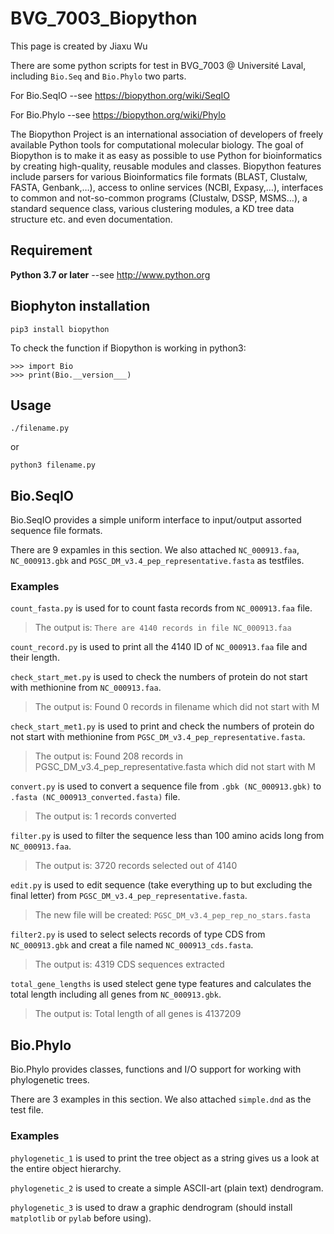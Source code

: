 # BVG_7003_Biopython

This page is created by Jiaxu Wu

There are some python scripts for test in BVG_7003 @ Université Laval, including `Bio.Seq` and `Bio.Phylo` two parts.

For Bio.SeqIO --see https://biopython.org/wiki/SeqIO

For Bio.Phylo --see https://biopython.org/wiki/Phylo

The Biopython Project is an international association of developers of freely available Python tools for computational molecular biology.
The goal of Biopython is to make it as easy as possible to use Python for bioinformatics by creating high-quality, reusable modules and classes. Biopython features include parsers for various Bioinformatics file formats (BLAST, Clustalw, FASTA, Genbank,…), access to online services (NCBI, Expasy,…), interfaces to common and not-so-common programs (Clustalw, DSSP, MSMS…), a standard sequence class, various clustering modules, a KD tree data structure etc. and even documentation.

## Requirement

**Python 3.7 or later** --see http://www.python.org 


## Biophyton installation

    pip3 install biopython
  
To check the function if Biopython is working in python3:

    >>> import Bio
    >>> print(Bio.__version___)
    
Usage
-------

    ./filename.py
    
or

    python3 filename.py

Bio.SeqIO 
----------

Bio.SeqIO provides a simple uniform interface to input/output assorted sequence file formats.

There are 9 expamles in this section. We also attached `NC_000913.faa`, `NC_000913.gbk` and `PGSC_DM_v3.4_pep_representative.fasta` as testfiles. 

### Examples

`count_fasta.py` is used for to count fasta records from `NC_000913.faa` file. 

>The output is:
>`There are 4140 records in file NC_000913.faa`

`count_record.py` is used to print all the 4140 ID of `NC_000913.faa` file and their length.

`check_start_met.py` is used to check the numbers of protein do not start with methionine from `NC_000913.faa`.

>The output is:
>Found 0 records in filename which did not start with M

`check_start_met1.py` is used to print and check the numbers of protein do not start with methionine from `PGSC_DM_v3.4_pep_representative.fasta`.

>The output is:
>Found 208 records in PGSC_DM_v3.4_pep_representative.fasta which did not start with M

`convert.py` is used to convert a sequence file from `.gbk (NC_000913.gbk)` to `.fasta (NC_000913_converted.fasta)` file.

>The output is:
>1 records converted

`filter.py` is used to filter the sequence less than 100 amino acids long from `NC_000913.faa`.

>The output is:
>3720 records selected out of 4140

`edit.py` is used to edit sequence (take everything up to but excluding the final letter) from `PGSC_DM_v3.4_pep_representative.fasta`.

>The new file will be created:
>`PGSC_DM_v3.4_pep_rep_no_stars.fasta`

`filter2.py` is used to select selects records of type CDS from `NC_000913.gbk` and creat a file named `NC_000913_cds.fasta`.

>The output is:
>4319 CDS sequences extracted

`total_gene_lengths` is used stelect gene type features and calculates the total length including all genes from `NC_000913.gbk`.

>The output is:
>Total length of all genes is 4137209

Bio.Phylo 
----------

Bio.Phylo provides classes, functions and I/O support for working with phylogenetic trees.

There are 3 examples in this section. We also attached `simple.dnd` as the test file.

### Examples

`phylogenetic_1` is used to print the tree object as a string gives us a look at the entire object hierarchy.

`phylogenetic_2` is used to create a simple ASCII-art (plain text) dendrogram.

`phylogenetic_3` is used to draw a graphic dendrogram (should install `matplotlib` or `pylab` before using).




